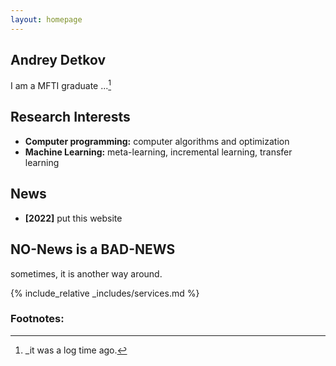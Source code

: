 ```yaml
---
layout: homepage
---
```


## Andrey Detkov

I am a MFTI graduate ...[^1]

## Research Interests
- **Computer programming:** computer algorithms and optimization
- **Machine Learning:** meta-learning, incremental learning, transfer learning

## News

- **[2022]** put this website 

## NO-News  is a BAD-NEWS
sometimes, it is another way around.

{% include_relative _includes/services.md %}



### Footnotes:
[^1]: _it was a log time ago.
